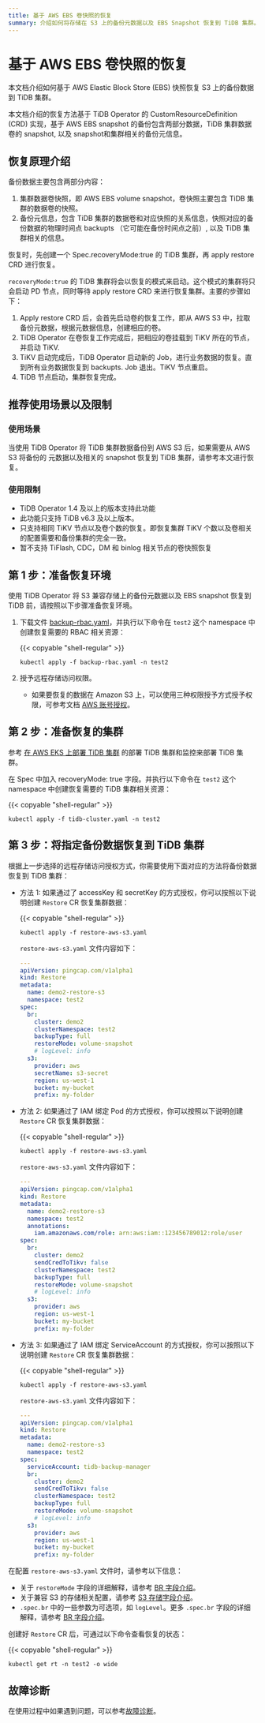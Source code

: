 ```yaml
---
title: 基于 AWS EBS 卷快照的恢复
summary: 介绍如何将存储在 S3 上的备份元数据以及 EBS Snapshot 恢复到 TiDB 集群。
---
```


# 基于 AWS EBS 卷快照的恢复

本文档介绍如何基于 AWS Elastic Block Store (EBS) 快照恢复 S3 上的备份数据到 TiDB 集群。

本文档介绍的恢复方法基于 TiDB Operator 的 CustomResourceDefinition (CRD) 实现，基于 AWS EBS snapshot 的备份包含两部分数据，TiDB 集群数据卷的 snapshot, 以及 snapshot和集群相关的备份元信息。

## 恢复原理介绍

备份数据主要包含两部分内容：

   1. 集群数据卷快照，即 AWS EBS volume snapshot，卷快照主要包含 TiDB 集群的数据卷的快照。
   2. 备份元信息，包含 TiDB 集群的数据卷和对应快照的关系信息，快照对应的备份数据的物理时间点 backupts （它可能在备份时间点之前）, 以及 TiDB 集群相关的信息。

恢复时，先创建一个 Spec.recoveryMode:true 的 TiDB 集群，再 apply restore CRD 进行恢复。

`recoveryMode:true` 的 TiDB 集群将会以恢复的模式来启动。这个模式的集群将只会启动 PD 节点，同时等待 apply restore CRD 来进行恢复集群。主要的步骤如下：

1. Apply restore CRD 后，会首先启动卷的恢复工作，即从 AWS S3 中，拉取备份元数据，根据元数据信息，创建相应的卷。
2. TiDB Operator 在卷恢复工作完成后，把相应的卷挂载到 TiKV 所在的节点，并启动 TiKV.
3. TiKV 启动完成后，TiDB Operator 启动新的 Job，进行业务数据的恢复。直到所有业务数据恢复到 backupts. Job 退出。TiKV 节点重启。
4. TiDB 节点启动，集群恢复完成。

## 推荐使用场景以及限制

### 使用场景

当使用 TiDB Operator 将 TiDB 集群数据备份到 AWS S3 后，如果需要从 AWS S3 将备份的 元数据以及相关的 snapshot 恢复到 TiDB 集群，请参考本文进行恢复。

### 使用限制

- TiDB Operator 1.4 及以上的版本支持此功能
- 此功能只支持 TiDB v6.3 及以上版本。
- 只支持相同 TiKV 节点以及卷个数的恢复。即恢复集群 TiKV 个数以及卷相关的配置需要和备份集群的完全一致。
- 暂不支持 TiFlash, CDC，DM 和 binlog 相关节点的卷快照恢复

## 第 1 步：准备恢复环境

使用 TiDB Operator 将 S3 兼容存储上的备份元数据以及 EBS snapshot 恢复到 TiDB 前，请按照以下步骤准备恢复环境。

1. 下载文件 [backup-rbac.yaml](https://github.com/pingcap/tidb-operator/blob/master/manifests/backup/backup-rbac.yaml)，并执行以下命令在 `test2` 这个 namespace 中创建恢复需要的 RBAC 相关资源：

    {{< copyable "shell-regular" >}}

    ```shell
    kubectl apply -f backup-rbac.yaml -n test2
    ```

2. 授予远程存储访问权限。

    - 如果要恢复的数据在 Amazon S3 上，可以使用三种权限授予方式授予权限，可参考文档 [AWS 账号授权](grant-permissions-to-remote-storage.md#aws-账号授权)。

## 第 2 步：准备恢复的集群

参考 [在 AWS EKS 上部署 TiDB 集群](deploy-on-aws-eks.md) 的部署 TiDB 集群和监控来部署 TiDB 集群。

在 Spec 中加入 recoveryMode: true 字段。并执行以下命令在 `test2` 这个 namespace 中创建恢复需要的 TiDB 集群相关资源：

{{< copyable "shell-regular" >}}

```shell
kubectl apply -f tidb-cluster.yaml -n test2
```

## 第 3 步：将指定备份数据恢复到 TiDB 集群

根据上一步选择的远程存储访问授权方式，你需要使用下面对应的方法将备份数据恢复到 TiDB 集群：

+ 方法 1: 如果通过了 accessKey 和 secretKey 的方式授权，你可以按照以下说明创建 `Restore` CR 恢复集群数据：

    {{< copyable "shell-regular" >}}

    ```shell
    kubectl apply -f restore-aws-s3.yaml
    ```

    `restore-aws-s3.yaml` 文件内容如下：

    ```yaml
    ---
    apiVersion: pingcap.com/v1alpha1
    kind: Restore
    metadata:
      name: demo2-restore-s3
      namespace: test2
    spec:
      br:
        cluster: demo2
        clusterNamespace: test2
        backupType: full
        restoreMode: volume-snapshot
        # logLevel: info
      s3:
        provider: aws
        secretName: s3-secret
        region: us-west-1
        bucket: my-bucket
        prefix: my-folder
    ```

+ 方法 2: 如果通过了 IAM 绑定 Pod 的方式授权，你可以按照以下说明创建 `Restore` CR 恢复集群数据：

    {{< copyable "shell-regular" >}}

    ```shell
    kubectl apply -f restore-aws-s3.yaml
    ```

    `restore-aws-s3.yaml` 文件内容如下：

    ```yaml
    ---
    apiVersion: pingcap.com/v1alpha1
    kind: Restore
    metadata:
      name: demo2-restore-s3
      namespace: test2
      annotations:
        iam.amazonaws.com/role: arn:aws:iam::123456789012:role/user
    spec:
      br:
        cluster: demo2
        sendCredToTikv: false
        clusterNamespace: test2
        backupType: full
        restoreMode: volume-snapshot
        # logLevel: info
      s3:
        provider: aws
        region: us-west-1
        bucket: my-bucket
        prefix: my-folder
    ```

+ 方法 3: 如果通过了 IAM 绑定 ServiceAccount 的方式授权，你可以按照以下说明创建 `Restore` CR 恢复集群数据：

    {{< copyable "shell-regular" >}}

    ```shell
    kubectl apply -f restore-aws-s3.yaml
    ```

    `restore-aws-s3.yaml` 文件内容如下：

    ```yaml
    ---
    apiVersion: pingcap.com/v1alpha1
    kind: Restore
    metadata:
      name: demo2-restore-s3
      namespace: test2
    spec:
      serviceAccount: tidb-backup-manager
      br:
        cluster: demo2
        sendCredToTikv: false
        clusterNamespace: test2
        backupType: full
        restoreMode: volume-snapshot
        # logLevel: info
      s3:
        provider: aws
        region: us-west-1
        bucket: my-bucket
        prefix: my-folder
    ```

在配置 `restore-aws-s3.yaml` 文件时，请参考以下信息：

- 关于 `restoreMode` 字段的详细解释，请参考 [BR 字段介绍](backup-restore-cr.md#br-字段介绍)。
- 关于兼容 S3 的存储相关配置，请参考 [S3 存储字段介绍](backup-restore-cr.md#s3-存储字段介绍)。
- `.spec.br` 中的一些参数为可选项，如 `logLevel`。更多 `.spec.br` 字段的详细解释，请参考 [BR 字段介绍](backup-restore-cr.md#br-字段介绍)。

创建好 `Restore` CR 后，可通过以下命令查看恢复的状态：

{{< copyable "shell-regular" >}}

```shell
kubectl get rt -n test2 -o wide
```

## 故障诊断

在使用过程中如果遇到问题，可以参考[故障诊断](deploy-failures.md)。